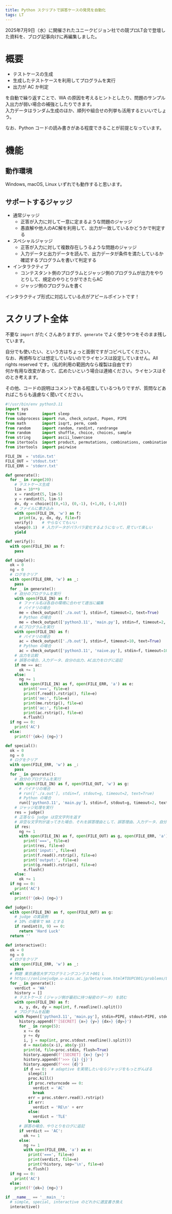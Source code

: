 ```yaml
---
title: Python スクリプトで誤答ケースの発見を自動化
tags: LT
---
```


2025年7月9日（水）に開催されたユニークビジョン社での競プロLT会で登壇した資料を、ブログ記事向けに再編集しました。


# 概要

- テストケースの生成
- 生成したテストケースを利用してプログラムを実行
- 出力が AC か判定

を自動で繰り返すことで、WA の原因を考えるヒントとしたり、問題のサンプル入出力が弱い場合の補強としたりできます。\
入力データはランダム生成のほか、順列や組合せの列挙も活用するといいでしょう。

なお、Python コードの読み書きがある程度できることが前提となっています。


# 機能

## 動作環境

Windows, macOS, Linux いずれでも動作すると思います。

## サポートするジャッジ

- 通常ジャッジ
  - 正答が入力に対して一意に定まるような問題のジャッジ
  - 愚直解や他人のAC解を利用して、出力が一致しているかどうかで判定する
- スペシャルジャッジ
  - 正答が入力に対して複数存在しうるような問題のジャッジ
  - 入力データと出力データを読んで、出力データが条件を満たしているか確認するプログラムを書いて判定する
- インタラクティブ
  - コンテスタント側のプログラムとジャッジ側のプログラムが出力をやりとりして、規定のやりとりができたらAC
  - ジャッジ側のプログラムを書く

インタラクティブ形式に対応している点がアピールポイントです！


# スクリプト全体

不要な `import` がたくさんありますが、`generate` でよく使うやつをそのまま残しています。

自分でも使いたい、という方はちょっと面倒ですがコピペしてください。\
なお、再頒布などは想定していないのでライセンスは設定していません。All rights reserved です。（私的利用の範囲内なら複製は自由です）\
何か有用な改変があって、広めたいという場合は連絡ください。ライセンスはそのとき考えます。

その他、コードの説明はコメントである程度しているつもりですが、質問などあればこちらも遠慮なく聞いてください。

```python
#!/usr/bin/env python3.11
import sys
from time       import sleep
from subprocess import run, check_output, Popen, PIPE
from math       import isqrt, perm, comb
from random     import random, randint, randrange
from random     import shuffle, choice, choices, sample
from string     import ascii_lowercase
from itertools  import product, permutations, combinations, combinations_with_replacement
from itertools  import pairwise

FILE_IN  = 'stdin.txt'
FILE_OUT = 'stdout.txt'
FILE_ERR = 'stderr.txt'

def generate():
  for _ in range(20):
    # テストケース生成
    lim = 10**9
    x = randint(5, lim-5)
    y = randint(5, lim-5)
    dx, dy = choice([(0,+1), (0,-1), (+1,0), (-1,0)])
    # ファイルに書き込み
    with open(FILE_IN, 'w') as f:
      print(x, y, dx, dy, file=f)
    verify()    # やらなくてもいい
    sleep(0.1)  # 入力データがパラパラ変化するようになって、見ていて楽しい
    yield

def verify():
  with open(FILE_IN) as f:
    pass

def simple():
  ok = 0
  ng = 0
  # ログをクリア
  with open(FILE_ERR, 'w') as _:
    pass
  for _ in generate():
    # 自分のプログラムを実行
    with open(FILE_IN) as f:
      # ファイル名は各自の環境に合わせて適当に編集
      # バイナリの場合
      me = check_output(['./a.out'], stdin=f, timeout=2, text=True)
      # Python の場合
      me = check_output(['python3.11', 'main.py'], stdin=f, timeout=2, text=True)
    # ACプログラムを実行
    with open(FILE_IN) as f:
      # バイナリの場合
      ac = check_output(['./b.out'], stdin=f, timeout=10, text=True)
      # Python の場合
      ac = check_output(['python3.11', 'naive.py'], stdin=f, timeout=10, text=True)
    # 出力を比較
    # 誤答の場合、入力データ、自分の出力、AC出力をログに追記
    if me == ac:
      ok += 1
    else:
      ng += 1
      with open(FILE_IN) as f, open(FILE_ERR, 'a') as e:
        print('===', file=e)
        print(f.read().rstrip(), file=e)
        print('me:', file=e)
        print(me.rstrip(), file=e)
        print('ac:', file=e)
        print(ac.rstrip(), file=e)
        e.flush()
  if ng == 0:
    print('AC')
  else:
    print(f'{ok=} {ng=}')

def special():
  ok = 0
  ng = 0
  # ログをクリア
  with open(FILE_ERR, 'w') as _:
    pass
  for _ in generate():
    # 自分のプログラムを実行
    with open(FILE_IN) as f, open(FILE_OUT, 'w') as g:
      # バイナリの場合
      # run(['./a.out'], stdin=f, stdout=g, timeout=2, text=True)
      # Python の場合
      run(['python3.11', 'main.py'], stdin=f, stdout=g, timeout=2, text=True)
    # ジャッジ処理を実行
    res = judge()
    # 正答なら judge は空文字列を返す
    # 非空な文字列が返ってきた場合、それを誤答理由として、誤答理由、入力データ、自分の出力をログに追記
    if res:
      ng += 1
      with open(FILE_IN) as f, open(FILE_OUT) as g, open(FILE_ERR, 'a') as e:
        print('===', file=e)
        print(res, file=e)
        print('input:', file=e)
        print(f.read().rstrip(), file=e)
        print('output:', file=e)
        print(g.read().rstrip(), file=e)
        e.flush()
    else:
      ok += 1
  if ng == 0:
    print('AC')
  else:
    print(f'{ok=} {ng=}')

def judge():
  with open(FILE_IN) as f, open(FILE_OUT) as g:
    # judge の実装例
    # 10% の確率で WA とする
    if randint(0, 9) == 0:
      return 'Hard Luck'
  return ''

def interactive():
  ok = 0
  ng = 0
  # ログをクリア
  with open(FILE_ERR, 'w') as _:
    pass
  # 例題 東京通信大学プログラミングコンテスト001 L
  # https://onlinejudge.u-aizu.ac.jp/beta/room.html#TOUPC001/problems/L
  for _ in generate():
    verdict = 'WA'
    history = []
    # テストケース (ジャッジ側が最初に持つ秘密のデータ) を読む
    with open(FILE_IN) as f:
      x, y, dx, dy = map(int, f.readline().split())
    # プログラムを起動
    with Popen(['python3.11', 'main.py'], stdin=PIPE, stdout=PIPE, stderr=PIPE, text=True) as proc:
      history.append(f'[SECRET] {x=} {y=} {dx=} {dy=}')
      for _ in range(5):
        x += dx
        y += dy
        i, j = map(int, proc.stdout.readline().split())
        d = max(abs(x-i), abs(y-j))
        print(d, file=proc.stdin, flush=True)
        history.append(f'[SECRET] {x=} {y=}')
        history.append(f'>>> {i} {j}')
        history.append(f'<<< {d}')
        if d == 0:  # adaptive を実現したいならジャッジをもっとがんばる
          sleep(1)
          proc.kill()
          if proc.returncode == 0:
            verdict = 'AC'
            break
          err = proc.stderr.read().rstrip()
          if err:
            verdict = 'RE\n' + err
          else:
            verdict = 'TLE'
          break
      # 誤答の場合、やりとりをログに追記
      if verdict == 'AC':
        ok += 1
      else:
        ng += 1
        with open(FILE_ERR, 'a') as e:
          print('===', file=e)
          print(verdict, file=e)
          print(*history, sep='\n', file=e)
          e.flush()
  if ng == 0:
    print('AC')
  else:
    print(f'{ok=} {ng=}')

if __name__ == '__main__':
  # simple, special, interactive のどれかに適宜書き換え
  interactive()
```
